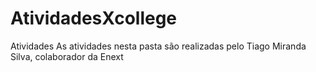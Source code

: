 # AtividadesXcollege
Atividades
As atividades nesta pasta são realizadas pelo Tiago Miranda Silva, colaborador da Enext 
